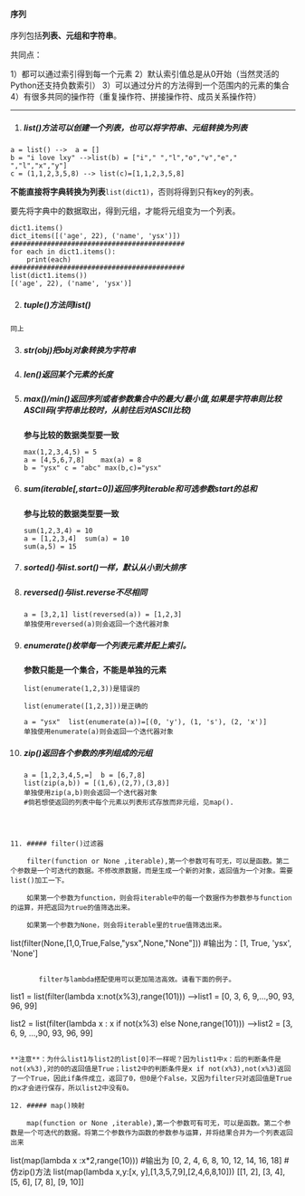 #### 序列

序列包括**列表、元组和字符串**。

共同点：

1）都可以通过索引得到每一个元素
2）默认索引值总是从0开始（当然灵活的Python还支持负数索引）
3）可以通过分片的方法得到一个范围内的元素的集合
4）有很多共同的操作符（重复操作符、拼接操作符、成员关系操作符）

****



1. ##### list()方法可以创建一个列表，也可以将字符串、元组转换为列表

```
a = list() -->  a = []
b = "i love lxy" -->list(b) = ["i"," ","l","o","v","e"," ","l","x","y"]
c = (1,1,2,3,5,8) --> list(c)=[1,1,2,3,5,8]
```

**不能直接将字典转换为列表**`list(dict1)`，否则将得到只有key的列表。

要先将字典中的数据取出，得到元组，才能将元组变为一个列表。

```
dict1.items()
dict_items([('age', 22), ('name', 'ysx')])
###########################################
for each in dict1.items():
	print(each)
###########################################
list(dict1.items())
[('age', 22), ('name', 'ysx')]
```



2. ##### tuple()方法同list()

```
同上
```

3. ##### str(obj)把obj对象转换为字符串

4. ##### len()返回某个元素的长度

5. ##### max()/min()返回序列或者参数集合中的最大/最小值,如果是字符串则比较ASCII码(字符串比较时，从前往后对ASCII比较)

   **参与比较的数据类型要一致**

   ```
   max(1,2,3,4,5) = 5
   a = [4,5,6,7,8]    max(a) = 8
   b = "ysx" c = "abc" max(b,c)="ysx"
   ```

6. ##### sum(iterable[,start=0])返回序列iterable和可选参数start的总和 

   **参与比较的数据类型要一致**

   ```
   sum(1,2,3,4) = 10
   a = [1,2,3,4]  sum(a) = 10
   sum(a,5) = 15
   ```

7. ##### sorted()与list.sort()一样，默认从小到大排序

8. ##### reversed()与list.reverse不尽相同

   ```
   a = [3,2,1] list(reversed(a)) = [1,2,3]
   单独使用reversed(a)则会返回一个迭代器对象
   ```

9. ##### enumerate()枚举每一个列表元素并配上索引。

   **参数只能是一个集合，不能是单独的元素**

   `list(enumerate(1,2,3))是错误的`

   `list(enumerate([1,2,3]))是正确的`

   ```
   a = "ysx"  list(enumerate(a))=[(0, 'y'), (1, 's'), (2, 'x')]
   单独使用enumerate(a)则会返回一个迭代器对象
   ```

10. ##### zip()返回各个参数的序列组成的元组

    ```
    a = [1,2,3,4,5,=]  b = [6,7,8]
    list(zip(a,b)) = [(1,6),(2,7),(3,8)]
    单独使用zip(a,b)则会返回一个迭代器对象
    #倘若想使返回的列表中每个元素以列表形式存放而非元组，见map().
```
    
    

11. ##### filter()过滤器

    filter(function or None ,iterable),第一个参数可有可无，可以是函数。第二个参数是一个可迭代的数据。不修改原数据，而是生成一个新的对象，返回值为一个对象。需要list()加工一下。

    如果第一个参数为function，则会将iterable中的每一个数据作为参数参与function的运算，并把返回为true的值筛选出来。

    如果第一个参数为None，则会将iterable里的true值筛选出来。

```
list(filter(None,[1,0,True,False,"ysx",None,"None"]))
#输出为：[1, True, 'ysx', 'None']
```

​		filter与lambda搭配使用可以更加简洁高效。请看下面的例子。

```
list1 = list(filter(lambda x:not(x%3),range(101)))
-->list1 = [0, 3, 6, 9,...,90, 93, 96, 99]

list2 = list(filter(lambda x : x if not(x%3) else None,range(101)))
-->list2 = [3, 6, 9, ...,90, 93, 96, 99]
```

**注意**：为什么list1与list2的list[0]不一样呢？因为list1中x：后的判断条件是not(x%3),对的0的返回值是True；list2中的判断条件是x if not(x%3),not(x%3)返回了一个True，因此if条件成立，返回了0，但0是个False，又因为filter只对返回值是True的x才会进行保存，所以list2中没有0。

12. ##### map()映射

    map(function or None ,iterable),第一个参数可有可无，可以是函数。第二个参数是一个可迭代的数据。将第二个参数作为函数的参数参与运算，并将结果合并为一个列表返回出来

```
 list(map(lambda x :x*2,range(10)))
 #输出为
[0, 2, 4, 6, 8, 10, 12, 14, 16, 18]
#仿zip()方法
list(map(lambda x,y:[x, y],[1,3,5,7,9],[2,4,6,8,10]))
[[1, 2], [3, 4], [5, 6], [7, 8], [9, 10]]
```

